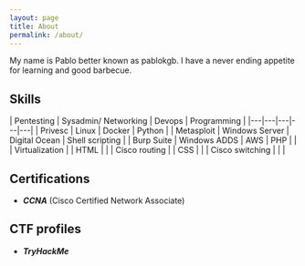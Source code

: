 ```yaml
---
layout: page
title: About
permalink: /about/
---
```


My name is Pablo better known as pablokgb. I have a never ending appetite for learning and good barbecue.

<div class="divider"></div>

## Skills

| Pentesting | Sysadmin/ Networking |     Devops    |   Programming   |
|---|---|---|---|---|
| Privesc    | Linux          | Docker        | Python          |
| Metasploit | Windows Server | Digital Ocean | Shell scripting |
| Burp Suite | Windows ADDS   | AWS           | PHP             |
|            | Virtualization |               | HTML            |
|            | Cisco routing  |               | CSS             |
|            | Cisco switching |               |                 | 

<div class="divider"></div>

## Certifications

* ***CCNA*** (Cisco Certified Network Associate)

<div class="divider"></div>

## CTF profiles

* ***TryHackMe*** 

<script src="https://tryhackme.com/badge/649705"></script>


